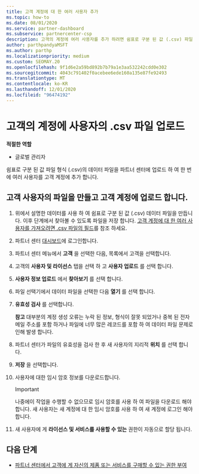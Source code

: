 ```yaml
---
title: 고객 계정에 대 한 여러 사용자 추가
ms.topic: how-to
ms.date: 08/01/2020
ms.service: partner-dashboard
ms.subservice: partnercenter-csp
description: 고객의 계정에 여러 사용자를 추가 하려면 쉼표로 구분 된 값 (.csv) 파일 형식을 사용 하 여 파트너 센터에 데이터 파일을 업로드 합니다.
author: parthpandyaMSFT
ms.author: parthp
ms.localizationpriority: medium
ms.custom: SEOMAY.20
ms.openlocfilehash: 9f1d6e2a59bd892b7b79a1e3aa532242cdd0e302
ms.sourcegitcommit: 4043c791402f0acebee6ede160a135e87fe92493
ms.translationtype: MT
ms.contentlocale: ko-KR
ms.lasthandoff: 12/01/2020
ms.locfileid: "96474192"
---
```

# <a name="upload-a-csv-file-of-users-to-a-customers-account"></a>고객의 계정에 사용자의 .csv 파일 업로드


**적절한 역할**

- 글로벌 관리자

쉼표로 구분 된 값 파일 형식 (.csv)의 데이터 파일을 파트너 센터에 업로드 하 여 한 번에 여러 사용자를 고객 계정에 추가 합니다. 

## <a name="create-the-file-of-customer-users-and-upload-to-customer-account"></a>고객 사용자의 파일을 만들고 고객 계정에 업로드 합니다.

1. 위에서 설명한 데이터를 사용 하 여 쉼표로 구분 된 값 (.csv) 데이터 파일을 만듭니다. 이후 단계에서 찾아볼 수 있도록 파일을 저장 합니다. [고객 계정에 대 한 여러 사용자를 가져오려면 .csv 파일의 필드](file-customer-users.md)를 참조 하세요. 

2. 파트너 센터 [대시보드](https://partner.microsoft.com/dashboard)에 로그인합니다.

3. 파트너 센터 메뉴에서 **고객** 을 선택한 다음, 목록에서 고객을 선택합니다.

4. 고객의 **사용자 및 라이선스** 탭을 선택 하 고 **사용자 업로드** 를 선택 합니다.

5. **사용자 정보 업로드** 에서 **찾아보기** 를 선택 합니다.

6. 파일 선택기에서 데이터 파일을 선택한 다음 **열기** 를 선택 합니다.

7. **유효성 검사** 를 선택합니다.

    **참고**  대부분의 계정 생성 오류는 누락 된 정보, 형식이 잘못 되었거나 중복 된 전자 메일 주소를 포함 하거나 파일에 너무 많은 레코드를 포함 하 여 데이터 파일 문제로 인해 발생 합니다.

8. 파트너 센터가 파일의 유효성을 검사 한 후 새 사용자의 지리적 **위치** 를 선택 합니다.
9. **저장** 을 선택합니다.
10. 사용자에 대한 임시 암호 정보를 다운로드합니다.

    >[!IMPORTANT]
    > 나중에이 작업을 수행할 수 없으므로 임시 암호를 사용 하 여 파일을 다운로드 해야 합니다. 새 사용자는 새 계정에 대 한 임시 암호를 사용 하 여 새 계정에 로그인 해야 합니다.

11. 새 사용자에 게 **라이선스 및 서비스를 사용할 수 있는** 권한이 자동으로 할당 됩니다. 

## <a name="next-steps"></a>다음 단계

- [파트너 센터에서 고객에 게 자신의 제품 또는 서비스를 구매할 수 있는 권한 부여](give-customers-permission.md)
